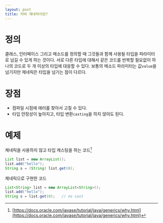 ```yaml
---
layout: post
title: 자바 제네릭이란?
---
```


# 정의
클래스, 인터페이스 그리고 메소드를 정의할 때 그것들과 함께 사용될 타입을 파라미터로 넘길 수 있게 하는 것이다. 서로 다른 타입에 대해서 같은 코드를 반복할 필요없이 하나의 코드로 두 개 이상의 타입에 대응할 수 있다. 보통의 메소드 파라미터는 값`value`을 넘기지만 제네릭은 타입을 넘기는 점이 다르다.

# 장점
* 컴파일 시점에 에러를 찾아서 고칠 수 있다. 
* 타입 안정성이 높아지고, 타입 변환`casting`을 하지 않아도 된다.


# 예제
제네릭을 사용하지 않고 타입 캐스팅을 하는 코드[^1]
```java
List list = new ArrayList();
list.add("hello");
String s = (String) list.get(0);
```

제네릭으로 구현한 코드
```java
List<String> list = new ArrayList<String>();
list.add("hello");
String s = list.get(0);   // no cast
```


[^1]: [https://docs.oracle.com/javase/tutorial/java/generics/why.html](https://docs.oracle.com/javase/tutorial/java/generics/why.html)
